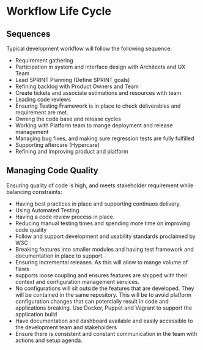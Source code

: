 
# Workflow Life Cycle

## Sequences
Typical development workflow will follow the following sequence:
  - Requirement gathering
  - Participation in system and interface design with Architects and UX Team
  - Lead SPRINT Planning (Define SPRINT goals)
  - Refining backlog with Product Owners and Team
  - Create tickets and associate estimations and  resources with team
  - Leading code reviews
  - Ensuring Testing Framework is in place to check deliverables and requirement are met.
  - Owning the code base and release cycles
  - Working with Platform team to mange deployment and release management
  - Managing bug fixes, and making sure regression tests are fully fulfilled
  - Supporting aftercare (Hypercare)
  - Refining and improving product and platform
  
  ## Managing Code Quality
  
  Ensuring quality of code is high, and meets stakeholder requirement while balancing constraints:
  
  - Having best practices in place and supporting continuos delivery. 
  - Using Automated Testing
  - Having  a code review process in place. 
  - Reducing manual testing times and spending more time on improving code quality
  - Follow and support development and usability standards proclaimed by W3C
  - Breaking features into smaller modules and having  test framework and documentation in place to support.
  - Ensuring incremental releases. As this will allow to mange volume of flaws
  - supports loose coupling and  ensures features are shipped with their context and configuration management services. 
  - No configurations will sit outside the features that are developed. They will be contained in the same repository. This will be to avoid platform configuration changes that can potentially result in code and applications breaking. Use Docker, Puppet and Vagrant to support the application build
  - Have documentation and dashboard available and easily accessible to the development team and stakeholders
  -  Ensure there is consistent and constant communication in the team with actions and setup agenda.
